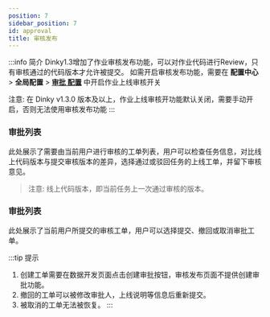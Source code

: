 ```yaml
---
position: 7
sidebar_position: 7
id: approval
title: 审核发布
---
```


:::info 简介
Dinky1.3增加了作业审核发布功能，可以对作业代码进行Review，只有审核通过的代码版本才允许被提交。
如需开启审核发布功能，需要在 **配置中心** > **全局配置** > **[审批 配置](./system_setting/global_settings/approval_setting)** 中开启作业上线审核开关

注意: 在 Dinky v1.3.0 版本及以上，作业上线审核开功能默认关闭，需要手动开启，否则无法使用审核发布功能
:::

### 审批列表
此处展示了需要由当前用户进行审核的工单列表，用户可以检查任务信息，对比线上代码版本与提交审核版本的差异，选择通过或驳回任务的上线工单，并留下审核意见。

[//]: # (TODO：审批列表图片，eg：https://github.com/user-attachments/assets/16c5337b-3d7a-4fac-a4c2-882177abbb9c)
[//]: # (![approval_approve_list_001]&#40;https://github.com/user-attachments/assets/16c5337b-3d7a-4fac-a4c2-882177abbb9c&#41;)
> 注意: 线上代码版本，即当前任务上一次通过审核的版本。

### 审批列表
此处展示了当前用户所提交的审核工单，用户可以选择提交、撤回或取消审批工单。

[//]: # (TODO：申请列表图片，eg：https://github.com/user-attachments/assets/97c14760-578a-41a5-8971-81ebdc8f9be5)
[//]: # (![approval_submit_list_001]&#40;https://github.com/user-attachments/assets/97c14760-578a-41a5-8971-81ebdc8f9be5&#41;)

:::tip 提示
1. 创建工单需要在数据开发页面点击创建审批按钮，审核发布页面不提供创建审批功能。
2. 撤回的工单可以被修改审批人，上线说明等信息后重新提交。
3. 被取消的工单无法被恢复。
   :::

